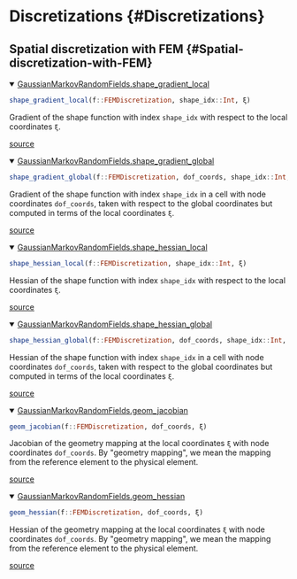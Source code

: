 
# Discretizations {#Discretizations}

## Spatial discretization with FEM {#Spatial-discretization-with-FEM}
<details class='jldocstring custom-block' open>
<summary><a id='GaussianMarkovRandomFields.shape_gradient_local' href='#GaussianMarkovRandomFields.shape_gradient_local'><span class="jlbinding">GaussianMarkovRandomFields.shape_gradient_local</span></a> <Badge type="info" class="jlObjectType jlFunction" text="Function" /></summary>



```julia
shape_gradient_local(f::FEMDiscretization, shape_idx::Int, ξ)
```


Gradient of the shape function with index `shape_idx` with respect to the local coordinates `ξ`.


<Badge type="info" class="source-link" text="source"><a href="https://github.com/timweiland/GaussianMarkovRandomFields.jl/blob/dd37657e514bd21cd5478fa815e8a9868bc1d839/src/spdes/fem/fem_derivatives.jl#L6-L11" target="_blank" rel="noreferrer">source</a></Badge>

</details>

<details class='jldocstring custom-block' open>
<summary><a id='GaussianMarkovRandomFields.shape_gradient_global' href='#GaussianMarkovRandomFields.shape_gradient_global'><span class="jlbinding">GaussianMarkovRandomFields.shape_gradient_global</span></a> <Badge type="info" class="jlObjectType jlFunction" text="Function" /></summary>



```julia
shape_gradient_global(f::FEMDiscretization, dof_coords, shape_idx::Int, ξ; J⁻¹ = nothing)
```


Gradient of the shape function with index `shape_idx` in a cell with node coordinates `dof_coords`, taken with respect to the global coordinates but computed in terms of the local coordinates `ξ`.


<Badge type="info" class="source-link" text="source"><a href="https://github.com/timweiland/GaussianMarkovRandomFields.jl/blob/dd37657e514bd21cd5478fa815e8a9868bc1d839/src/spdes/fem/fem_derivatives.jl#L64-L70" target="_blank" rel="noreferrer">source</a></Badge>

</details>

<details class='jldocstring custom-block' open>
<summary><a id='GaussianMarkovRandomFields.shape_hessian_local' href='#GaussianMarkovRandomFields.shape_hessian_local'><span class="jlbinding">GaussianMarkovRandomFields.shape_hessian_local</span></a> <Badge type="info" class="jlObjectType jlFunction" text="Function" /></summary>



```julia
shape_hessian_local(f::FEMDiscretization, shape_idx::Int, ξ)
```


Hessian of the shape function with index `shape_idx` with respect to the local coordinates `ξ`.


<Badge type="info" class="source-link" text="source"><a href="https://github.com/timweiland/GaussianMarkovRandomFields.jl/blob/dd37657e514bd21cd5478fa815e8a9868bc1d839/src/spdes/fem/fem_derivatives.jl#L19-L24" target="_blank" rel="noreferrer">source</a></Badge>

</details>

<details class='jldocstring custom-block' open>
<summary><a id='GaussianMarkovRandomFields.shape_hessian_global' href='#GaussianMarkovRandomFields.shape_hessian_global'><span class="jlbinding">GaussianMarkovRandomFields.shape_hessian_global</span></a> <Badge type="info" class="jlObjectType jlFunction" text="Function" /></summary>



```julia
shape_hessian_global(f::FEMDiscretization, dof_coords, shape_idx::Int, ξ; J⁻¹ = nothing, geo_hessian = nothing)
```


Hessian of the shape function with index `shape_idx` in a cell with node coordinates `dof_coords`, taken with respect to the global coordinates but computed in terms of the local coordinates `ξ`.


<Badge type="info" class="source-link" text="source"><a href="https://github.com/timweiland/GaussianMarkovRandomFields.jl/blob/dd37657e514bd21cd5478fa815e8a9868bc1d839/src/spdes/fem/fem_derivatives.jl#L84-L90" target="_blank" rel="noreferrer">source</a></Badge>

</details>

<details class='jldocstring custom-block' open>
<summary><a id='GaussianMarkovRandomFields.geom_jacobian' href='#GaussianMarkovRandomFields.geom_jacobian'><span class="jlbinding">GaussianMarkovRandomFields.geom_jacobian</span></a> <Badge type="info" class="jlObjectType jlFunction" text="Function" /></summary>



```julia
geom_jacobian(f::FEMDiscretization, dof_coords, ξ)
```


Jacobian of the geometry mapping at the local coordinates `ξ` with node coordinates `dof_coords`. By &quot;geometry mapping&quot;, we mean the mapping from the reference element to the physical element.


<Badge type="info" class="source-link" text="source"><a href="https://github.com/timweiland/GaussianMarkovRandomFields.jl/blob/dd37657e514bd21cd5478fa815e8a9868bc1d839/src/spdes/fem/fem_derivatives.jl#L32-L39" target="_blank" rel="noreferrer">source</a></Badge>

</details>

<details class='jldocstring custom-block' open>
<summary><a id='GaussianMarkovRandomFields.geom_hessian' href='#GaussianMarkovRandomFields.geom_hessian'><span class="jlbinding">GaussianMarkovRandomFields.geom_hessian</span></a> <Badge type="info" class="jlObjectType jlFunction" text="Function" /></summary>



```julia
geom_hessian(f::FEMDiscretization, dof_coords, ξ)
```


Hessian of the geometry mapping at the local coordinates `ξ` with node coordinates `dof_coords`. By &quot;geometry mapping&quot;, we mean the mapping from the reference element to the physical element.


<Badge type="info" class="source-link" text="source"><a href="https://github.com/timweiland/GaussianMarkovRandomFields.jl/blob/dd37657e514bd21cd5478fa815e8a9868bc1d839/src/spdes/fem/fem_derivatives.jl#L49-L56" target="_blank" rel="noreferrer">source</a></Badge>

</details>

